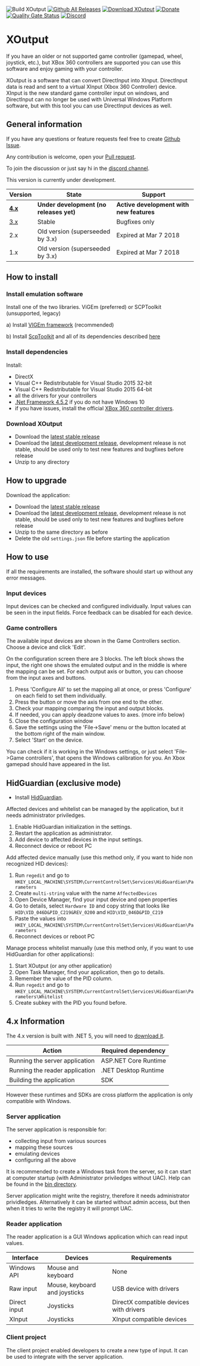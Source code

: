 ![Build XOutput](https://github.com/csutorasa/XOutput/workflows/Build%20XOutput/badge.svg)
[![Github All Releases](https://img.shields.io/github/downloads/csutorasa/XOutput/total.svg)](https://github.com/csutorasa/XOutput/releases/)
[![Download XOutput](https://img.shields.io/sourceforge/dt/xoutput.svg)](https://sourceforge.net/projects/xoutput/files/latest/download)
[![Donate](https://img.shields.io/badge/Donate-PayPal-green.svg)](https://paypal.me/csutorasa)
[![Quality Gate Status](https://sonarcloud.io/api/project_badges/measure?project=XOutput&metric=alert_status)](https://sonarcloud.io/dashboard?id=XOutput)
[![Discord](https://img.shields.io/discord/673150216169455637?label=Discord&logo=Discord)](https://discord.gg/Y628tcp)

# XOutput

If you have an older or not supported game controller (gamepad, wheel, joystick, etc.), but XBox 360 controllers are supported you can use this software and enjoy gaming with your controller.

XOutput is a software that can convert DirectInput into XInput. DirectInput data is read and sent to a virtual XInput (Xbox 360 Controller) device. XInput is the new standard game controller input on windows, and DirectInput can no longer be used with Universal Windows Platform software, but with this tool you can use DirectInput devices as well.

## General information

If you have any questions or feature requests feel free to create [Github Issue](https://github.com/csutorasa/XOutput/issues).

Any contribution is welcome, open your [Pull request](https://github.com/csutorasa/XOutput/pulls).

To join the discussion or just say hi in the [discord channel](https://discord.gg/Y628tcp).

This version is currently under development.

| Version                                              | State                                   | Support                                  |
| ---------------------------------------------------- | --------------------------------------- | ---------------------------------------- |
| **[4.x](https://github.com/csutorasa/XOutput)**      | **Under development (no releases yet)** | **Active development with new features** |
| [3.x](https://github.com/csutorasa/XOutput/tree/3.x) | Stable                                  | Bugfixes only                            |
| 2.x                                                  | Old version (superseeded by 3.x)        | Expired at Mar 7 2018                    |
| 1.x                                                  | Old version (superseeded by 3.x)        | Expired at Mar 7 2018                    |

## How to install

### Install emulation software

Install one of the two libraries. ViGEm (preferred) or SCPToolkit (unsupported, legacy)

a) Install [VIGEm framework](https://github.com/ViGEm/ViGEmBus/releases) (recommended)

b) Install [ScpToolkit](https://github.com/nefarius/ScpServer/releases/latest) and all of its dependencies described [here](https://github.com/nefarius/ScpToolkit/blob/master/README.md#installation-requirements)

### Install dependencies

Install:

-   DirectX
-   Visual C++ Redistributable for Visual Studio 2015 32-bit
-   Visual C++ Redistributable for Visual Studio 2015 64-bit
-   all the drivers for your controllers
-   [.Net Framework 4.5.2](https://www.microsoft.com/en-us/download/details.aspx?id=42642) if you do not have Windows 10
-   if you have issues, install the official [XBox 360 controller drivers](https://www.microsoft.com/accessories/en-gb/d/xbox-360-controller-for-windows).

### Download XOutput

-   Download the [latest stable release](https://github.com/csutorasa/XOutput/releases/latest)
-   Download the [latest development release](https://ci.appveyor.com/project/csutorasa/xoutput/build/artifacts), development release is not stable, should be used only to test new features and bugfixes before release
-   Unzip to any directory

## How to upgrade

Download the application:

-   Download the [latest stable release](https://github.com/csutorasa/XOutput/releases/latest)
-   Download the [latest development release](https://ci.appveyor.com/project/csutorasa/xoutput/build/artifacts), development release is not stable, should be used only to test new features and bugfixes before release
-   Unzip to the same directory as before
-   Delete the old `settings.json` file before starting the application

## How to use

If all the requirements are installed, the software should start up without any error messages.

### Input devices

Input devices can be checked and configured individually.
Input values can be seen in the input fields.
Force feedback can be disabled for each device.

### Game controllers

The available input devices are shown in the Game Controllers section. Choose a  device and click 'Edit'.

On the configuration screen there are 3 blocks. The left block shows the input, the right one shows the emulated output and in the middle is where the mapping can be set. For each output axis or button, you can choose from the input axes and buttons.

1.  Press 'Configure All' to set the mapping all at once, or press 'Configure' on each field to set them individually.
2.  Press the button or move the axis from one end to the other.
3.  Check your mapping comparing the input and output blocks.
4.  If needed, you can apply deadzone values to axes. (more info below)
5.  Close the configuration window
6.  Save the settings using the 'File->Save' menu or the button located at the bottom right of the main window.
7.  Select 'Start' on the device.

You can check if it is working in the Windows settings, or just select 'File->Game controllers', that opens the Windows calibration for you. An Xbox gamepad should have appeared in the list.

## HidGuardian (exclusive mode)

-   Install [HidGuardian](https://forums.vigem.org/topic/271/hidguardian-v1-driver-installation).

Affected devices and whitelist can be managed by the application, but it needs administrator priviledges.

1.  Enable HidGuardian initialization in the settings.
2.  Restart the application as administrator.
3.  Add device to affected devices in the input settings.
4.  Reconnect device or reboot PC

Add affected device manually (use this method only, if you want to hide non recognized HID devices):

1.  Run `regedit` and go to `HKEY_LOCAL_MACHINE\SYSTEM\CurrentControlSet\Services\HidGuardian\Parameters`
2.  Create `multi-string` value with the name `AffectedDevices`
3.  Open Device Manager, find your input device and open properties
4.  Go to details, select `Hardware ID` and copy string that looks like `HID\VID_046D&PID_C219&REV_0200` and `HID\VID_046D&PID_C219`
5.  Paste the values into `HKEY_LOCAL_MACHINE\SYSTEM\CurrentControlSet\Services\HidGuardian\Parameters`
6.  Reconnect devices or reboot PC

Manage process whitelist manually (use this method only, if you want to use HidGuardian for other applications):

1.  Start XOutput (or any other application)
2.  Open Task Manager, find your application, then go to details.
3.  Remember the value of the PID column.
4.  Run `regedit` and go to `HKEY_LOCAL_MACHINE\SYSTEM\CurrentControlSet\Services\HidGuardian\Parameters\Whitelist`
5.  Create subkey with the PID you found before.
## 4.x Information

The 4.x version is built with .NET 5, you will need to [download it](https://dotnet.microsoft.com/download).

| Action                         | Required dependency  |
| ------------------------------ | -------------------- |
| Running the server application | ASP.NET Core Runtime |
| Running the reader application | .NET Desktop Runtime |
| Building the application       | SDK                  |

However these runtimes and SDKs are cross platform the application is only compatible with Windows.

### Server application

The server application is responsible for:

- collecting input from various sources
- mapping these sources
- emulating devices
- configuring all the above

It is recommended to create a Windows task from the server,
so it can start at computer startup (with Administrator priviledges without UAC).
Help can be found in the [bin directory](./bin).

Server application might write the registry, therefore it needs administrator prividledges.
Alternatively it can be started without admin access, but then when it tries to write the registry it will prompt UAC.

### Reader application

The reader application is a GUI Windows application which can read input values.

| Interface    | Devices                       | Requirements                            |
| ------------ | ----------------------------- | --------------------------------------- |
| Windows API  | Mouse and keyboard            | None                                    |
| Raw input    | Mouse, keyboard and joysticks | USB device with drivers                 |
| Direct input | Joysticks                     | DirectX compatible devices with drivers |
| XInput       | Joysticks                     | XInput compatible devices               |

### Client project

The client project enabled developers to create a new type of input.
It can be used to integrate with the server application.
